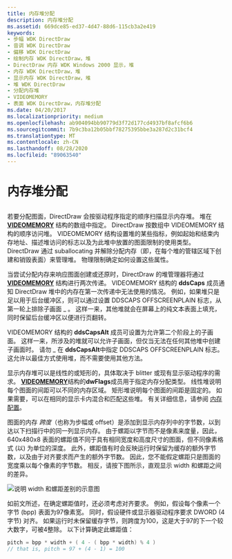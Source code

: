```yaml
---
title: 内存堆分配
description: 内存堆分配
ms.assetid: 669dce85-ed37-4d47-88d6-115cb3a2e419
keywords:
- 步幅 WDK DirectDraw
- 音调 WDK DirectDraw
- 偏移 WDK DirectDraw
- 绘制内存 WDK DirectDraw，堆
- DirectDraw 内存 WDK Windows 2000 显示，堆
- 内存 WDK DirectDraw，堆
- 显示内存 WDK DirectDraw，堆
- 堆 WDK DirectDraw
- 分配内存堆
- VIDEOMEMORY
- 表面 WDK DirectDraw，内存堆分配
ms.date: 04/20/2017
ms.localizationpriority: medium
ms.openlocfilehash: ab904094bb90779d3f72d177cd4937bf8afcf6b6
ms.sourcegitcommit: 7b9c3ba12b05bbf78275395bbe3a287d2c31bcf4
ms.translationtype: MT
ms.contentlocale: zh-CN
ms.lasthandoff: 08/28/2020
ms.locfileid: "89063540"
---
```

# <a name="memory-heap-allocation"></a>内存堆分配


## <span id="ddk_memory_heap_allocation_gg"></span><span id="DDK_MEMORY_HEAP_ALLOCATION_GG"></span>


若要分配图面，DirectDraw 会按驱动程序指定的顺序扫描显示内存堆。 堆在 [**VIDEOMEMORY**](/windows/desktop/api/ddrawint/ns-ddrawint-_videomemory) 结构的数组中指定。 DirectDraw 按数组中 VIDEOMEMORY 结构的顺序访问堆。 VIDEOMEMORY 结构设置堆的某些指标，例如起始和结束内存地址、描述堆访问的标志以及为此堆中放置的图面限制的使用类型。 DirectDraw 通过 suballocating 并解除分配内存（即，在每个堆的管辖区域下创建和销毁表面）来管理堆。 物理限制确定如何设置这些属性。

当尝试分配内存来响应图面创建或还原时，DirectDraw 的堆管理器将通过 [**VIDEOMEMORY**](/windows/desktop/api/ddrawint/ns-ddrawint-_videomemory) 结构进行两次传递。 VIDEOMEMORY 结构的 **ddsCaps** 成员通知 DirectDraw 堆中的内存在第一次传递中无法使用的情况。 例如，如果堆只是足以用于后台缓冲区，则可以通过设置 DDSCAPS OFFSCREENPLAIN 标志，从第一轮上排除子画面 \_ 。 这样一来，其他堆就会在屏幕上的纯文本表面上填充，同时保留后台缓冲区以便进行页翻转。

VIDEOMEMORY 结构的 **ddsCapsAlt** 成员可设置为允许第二个阶段上的子画面。 这样一来，所涉及的堆就可以允许子画面，但仅当无法在任何其他堆中创建子画面时。 请勿 \_ 在 **ddsCapsAlt**中指定 DDSCAPS OFFSCREENPLAIN 标志。 这允许以最佳方式使用堆，而不需要使用其他方法。

显示内存堆可以是线性的或矩形的，具体取决于 blitter 或现有显示驱动程序的需求。 [**VIDEOMEMORY**](/windows/desktop/api/ddrawint/ns-ddrawint-_videomemory)结构的**dwFlags**成员用于指定内存分配类型。 线性堆说明每个图面的间距可以不同的内存区域。 矩形堆说明每个图面的间距是固定的。 如果需要，可以在相同的显示卡内混合和匹配这些堆。 有关详细信息，请参阅 [内存配置](memory-configurations.md)。

图面的内存 *跨度*（也称为步幅或 offset）是添加到显示内存列中的字节数，以到达以下扫描行中的同一列显示内存。 由于螺距以字节而不是像素来度量，因此，640x480x8 表面的螺距值不同于具有相同宽度和高度尺寸的图面，但不同像素格式 (以) 为单位的深度。 此外，螺距值有时会反映运行时保留为缓存的额外字节数，以及由于对齐要求而产生的额外字节数。 因此，您不能假定螺距只是图面的宽度乘以每个像素的字节数。 相反，请按下图所示，直观显示 width 和螺距之间的差异。

![说明 width 和螺距差别的示意图](images/ddfig3.png)

如前文所述，在确定螺距值时，还必须考虑对齐要求。 例如，假设每个像素一个字节 (bpp) 表面为97像素宽。 同时，假设硬件或显示器驱动程序要求 DWORD (4 字节) 对齐。 如果运行时未保留缓存字节，则跨度为100，这是大于97的下一个较大数字，可被4整除。 以下计算确定此螺距值：

```cpp
pitch = bpp * width + ( 4 - ( bpp * width) % 4 )
// that is, pitch = 97 + (4 - 1) = 100
```

 

